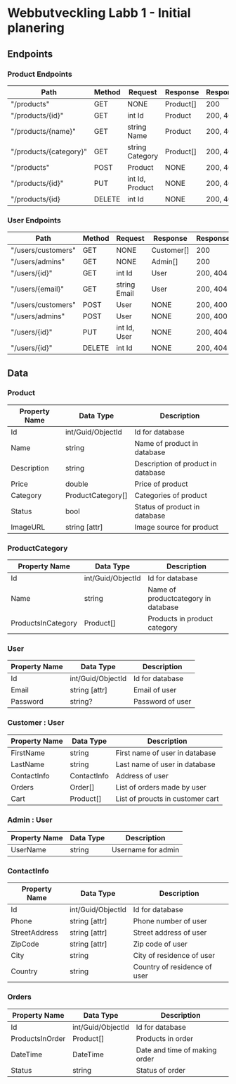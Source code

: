 # Webbutveckling Labb 1 - Initial planering

## Endpoints

### Product Endpoints

| Path                   | Method | Request         | Response  | ResponseCodes |
| ---------------------- | ------ | --------------- | --------- | ------------- |
| "/products"            | GET    | NONE            | Product[] | 200           |
| "/products/{id}"       | GET    | int Id          | Product   | 200, 404      |
| "/products/{name}"     | GET    | string Name     | Product   | 200, 404      |
| "/products/{category}" | GET    | string Category | Product[] | 200, 404      |
| "/products"            | POST   | Product         | NONE      | 200, 400      |
| "/products/{id}"       | PUT    | int Id, Product | NONE      | 200, 400      |
| "/products/{id}        | DELETE | int Id          | NONE      | 200, 404      |

### User Endpoints

| Path               | Method | Request      | Response   | ResponseCodes |
| ------------------ | ------ | ------------ | ---------- | ------------- |
| "/users/customers" | GET    | NONE         | Customer[] | 200           |
| "/users/admins"    | GET    | NONE         | Admin[]    | 200           |
| "/users/{id}"      | GET    | int Id       | User       | 200, 404      |
| "/users/{email}"   | GET    | string Email | User       | 200, 404      |
| "/users/customers" | POST   | User         | NONE       | 200, 400      |
| "/users/admins"    | POST   | User         | NONE       | 200, 400      |
| "/users/{id}"      | PUT    | int Id, User | NONE       | 200, 404      |
| "/users/{id}"      | DELETE | int Id       | NONE       | 200, 404      |

## Data

### Product

| Property Name | Data Type         | Description                        |
| ------------- | ----------------- | ---------------------------------- |
| Id            | int/Guid/ObjectId | Id for database                    |
| Name          | string            | Name of product in database        |
| Description   | string            | Description of product in database |
| Price         | double            | Price of product                   |
| Category      | ProductCategory[] | Categories of product              |
| Status        | bool              | Status of product in database      |
| ImageURL      | string [attr]     | Image source for product           |

### ProductCategory

| Property Name      | Data Type         | Description                         |
| ------------------ | ----------------- | ----------------------------------- |
| Id                 | int/Guid/ObjectId | Id for database                     |
| Name               | string            | Name of productcategory in database |
| ProductsInCategory | Product[]         | Products in product category        |

### User

| Property Name | Data Type         | Description      |
| ------------- | ----------------- | ---------------- |
| Id            | int/Guid/ObjectId | Id for database  |
| Email         | string [attr]     | Email of user    |
| Password      | string?           | Password of user |

### Customer : User

| Property Name | Data Type   | Description                      |
| ------------- | ----------- | -------------------------------- |
| FirstName     | string      | First name of user in database   |
| LastName      | string      | Last name of user in database    |
| ContactInfo   | ContactInfo | Address of user                  |
| Orders        | Order[]     | List of orders made by user      |
| Cart          | Product[]   | List of proucts in customer cart |

### Admin : User

| Property Name | Data Type | Description        |
| ------------- | --------- | ------------------ |
| UserName      | string    | Username for admin |

### ContactInfo

| Property Name | Data Type         | Description                  |
| ------------- | ----------------- | ---------------------------- |
| Id            | int/Guid/ObjectId | Id for database              |
| Phone         | string [attr]     | Phone number of user         |
| StreetAddress | string [attr]     | Street address of user       |
| ZipCode       | string [attr]     | Zip code of user             |
| City          | string            | City of residence of user    |
| Country       | string            | Country of residence of user |

### Orders

| Property Name   | Data Type         | Description                   |
| --------------- | ----------------- | ----------------------------- |
| Id              | int/Guid/ObjectId | Id for database               |
| ProductsInOrder | Product[]         | Products in order             |
| DateTime        | DateTime          | Date and time of making order |
| Status          | string            | Status of order               |
